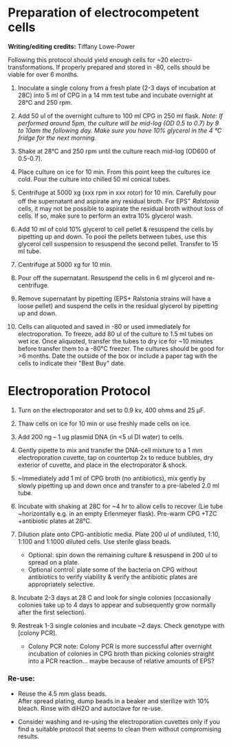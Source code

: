# Preparation of electrocompetent cells

**Writing/editing credits:** Tiffany Lowe-Power

Following this protocol should yield enough cells for ~20 electro-transformations. 
If properly prepared and stored in -80, cells should be viable for over 6 months.

1.	Inoculate a single colony from a fresh plate (2-3 days of incubation at 28C) into 5 ml of CPG in a 14 mm test tube and incubate overnight at 28°C and 250 rpm.

2.	Add 50 ul of the overnight culture to 100 ml CPG in 250 ml flask. *Note: If performed around 5pm, the culture will be mid-log (OD 0.5 to 0.7) by 9 to 10am the following day. Make sure you have 10% glycerol in the 4 °C fridge for the next morning.*

3.	Shake at 28°C and 250 rpm until the culture reach mid-log (OD600 of 0.5-0.7).

4.	Place culture on ice for 10 min. 
From this point keep the cultures ice cold. 
Pour the culture into chilled 50 ml conical tubes.

5.	Centrifuge at 5000 xg (xxx rpm in xxx rotor) for 10 min. 
Carefully pour off the supernatant and aspirate any residual broth. 
For EPS<sup>+</sup> *Ralstonia* cells, it may not be possible to aspirate the residual broth without loss of cells. 
If so, make sure to perform an extra 10% glycerol wash.

6.	Add 10 ml of cold 10% glycerol to cell pellet & resuspend the cells by pipetting up and down. 
To pool the pellets between tubes, use this glycerol cell suspension to resuspend the second pellet. 
Transfer to 15 ml tube.

7.	Centrifuge at 5000 xg for 10 min.

8.	Pour off the supernatant. 
Resuspend the cells in 6 ml glycerol and re-centrifuge.

9.	Remove supernatant by pipetting (EPS+ Ralstonia strains will have a loose pellet) and suspend the cells in the residual glycerol by pipetting up and down.  

10.	Cells can aliquoted and saved in -80 or used immediately for electroporation. 
To freeze, add 80 ul of the culture to 1.5 ml tubes on wet ice. 
Once aliquoted, transfer the tubes to dry ice for ~10 minutes before transfer them to a -80°C freezer. 
The cultures should be good for >6 months. 
Date the outside of the box or include a paper tag with the cells to indicate their "Best Buy" date.

# Electroporation Protocol
1.	Turn on the electroporator and set to 0.9 kv, 400 ohms and 25 µF.

2.	Thaw cells on ice for 10 min or use freshly made cells on ice.  

3.	Add 200 ng –  1 ug plasmid DNA (in <5 ul DI water) to cells.  

4.	Gently pipette to mix and transfer the DNA-cell mixture to a 1 mm electroporation cuvette, tap on countertop 2x to reduce bubbles, dry exterior of cuvette, and place in the electroporator & shock.

5.	~Immediately add 1 ml of CPG broth (no antibiotics), mix gently by slowly pipetting up and down once and transfer to a pre-labeled 2.0 ml tube.

6.	Incubate with shaking at 28C for ~4 hr to allow cells to recover (Lie tube ~horizontally e.g. in an empty Erlenmeyer flask). 
Pre-warm CPG +TZC +antibiotic plates at 28°C.

7.	Dilution plate onto CPG-antibiotic media. Plate 200 ul of undiluted, 1:10, 1:100 and 1:1000 diluted cells. Use sterile glass beads.  
    * Optional: spin down the remaining culture & resuspend in 200 ul to spread on a plate.  
    * Optional control: plate some of the bacteria on CPG without antibiotics to verify viability & verify the antibiotic plates are appropriately selective.

8.	Incubate 2-3 days at 28 C and look for single colonies (occasionally colonies take up to 4 days to appear and subsequently grow normally after the first selection).

9.	Restreak 1-3 single colonies and incubate ~2 days.  Check genotype with [colony PCR]. 
    * Colony PCR note: Colony PCR is more successful after overnight incubation of colonies in CPG broth than picking colonies straight into a PCR reaction... maybe because of relative amounts of EPS?

### Re-use:

* Reuse the 4.5 mm glass beads.  
After spread plating, dump beads in a beaker and sterilize with 10% bleach. 
Rinse with diH2O and autoclave for re-use.

* Consider washing and re-using the electroporation cuvettes only if you find a suitable protocol that seems to clean them without compromising results.
